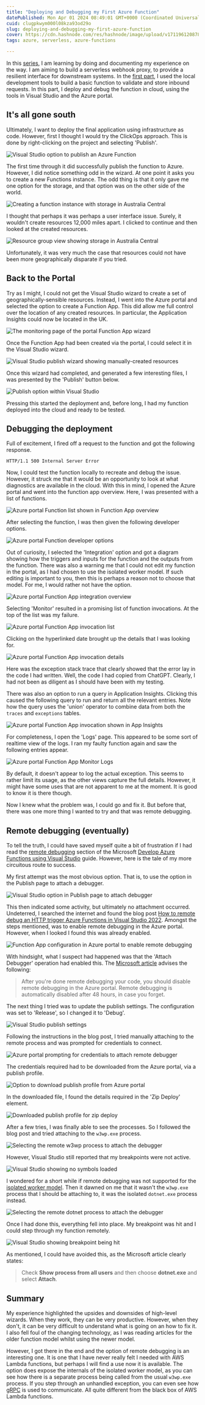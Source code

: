 ```yaml
---
title: "Deploying and Debugging my First Azure Function"
datePublished: Mon Apr 01 2024 08:49:01 GMT+0000 (Coordinated Universal Time)
cuid: clugpkwym000l08kza93od29o
slug: deploying-and-debugging-my-first-azure-function
cover: https://cdn.hashnode.com/res/hashnode/image/upload/v1711961208787/705c54c7-34d5-49e5-b582-a6dfc7f583ad.webp
tags: azure, serverless, azure-functions

---
```


In this [series](https://www.10printiamcool.com/series/azure-serverless), I am learning by doing and documenting my experience on the way. I am aiming to build a serverless webhook proxy, to provide a resilient interface for downstream systems. In the [first part](https://www.10printiamcool.com/observations-on-developing-my-first-azure-function), I used the local development tools to build a basic function to validate and store inbound requests. In this part, I deploy and debug the function in cloud, using the tools in Visual Studio and the Azure portal.

## It's all gone south

Ultimately, I want to deploy the final application using infrastructure as code. However, first I thought I would try the ClickOps approach. This is done by right-clicking on the project and selecting 'Publish'.

![Visual Studio option to publish an Azure Function](https://github.com/andybalham/blog-source-code/blob/master/blog-posts/images/serverless-azure-02-deploying-my-first-function/publish-from-vs.png?raw=true)

The first time through it did successfully publish the function to Azure. However, I did notice something odd in the wizard. At one point it asks you to create a new Functions instance. The odd thing is that it only gave me one option for the storage, and that option was on the other side of the world.

![Creating a function instance with storage in Australia Central](https://github.com/andybalham/blog-source-code/blob/master/blog-posts/images/serverless-azure-02-deploying-my-first-function/function-app-australia-storage.png?raw=true)

I thought that perhaps it was perhaps a user interface issue. Surely, it wouldn't create resources 12,000 miles apart. I clicked to continue and then looked at the created resources.

![Resource group view showing storage in Australia Central](https://github.com/andybalham/blog-source-code/blob/master/blog-posts/images/serverless-azure-02-deploying-my-first-function/resources-australia-central.png?raw=true)

Unfortunately, it was very much the case that resources could not have been more geographically disparate if you tried.

## Back to the Portal

Try as I might, I could not get the Visual Studio wizard to create a set of geographically-sensible resources. Instead, I went into the Azure portal and selected the option to create a Function App. This did allow me full control over the location of any created resources. In particular, the Application Insights could now be located in the UK.

![The monitoring page of the portal Function App wizard](https://github.com/andybalham/blog-source-code/blob/master/blog-posts/images/serverless-azure-02-deploying-my-first-function/app-insights-closer-to-home.png?raw=true)

Once the Function App had been created via the portal, I could select it in the Visual Studio wizard.

![Visual Studio publish wizard showing manually-created resources](https://github.com/andybalham/blog-source-code/blob/master/blog-posts/images/serverless-azure-02-deploying-my-first-function/portal-created-function-app.png?raw=true)

Once this wizard had completed, and generated a few interesting files, I was presented by the 'Publish' button below.

![Publish option within Visual Studio](https://github.com/andybalham/blog-source-code/blob/master/blog-posts/images/serverless-azure-02-deploying-my-first-function/azure-publish-profile.png?raw=true)

Pressing this started the deployment and, before long, I had my function deployed into the cloud and ready to be tested.

## Debugging the deployment

Full of excitement, I fired off a request to the function and got the following response.

```text
HTTP/1.1 500 Internal Server Error
```

Now, I could test the function locally to recreate and debug the issue. However, it struck me that it would be an opportunity to look at what diagnostics are available in the cloud. With this in mind, I opened the Azure portal and went into the function app overview. Here, I was presented with a list of functions.

![Azure portal Function list shown in Function App overview](https://github.com/andybalham/blog-source-code/blob/master/blog-posts/images/serverless-azure-02-deploying-my-first-function/app-overview-function-list.png?raw=true)

After selecting the function, I was then given the following developer options.

![Azure portal Function developer options](https://github.com/andybalham/blog-source-code/blob/master/blog-posts/images/serverless-azure-02-deploying-my-first-function/function-app-developer-options.png?raw=true)

Out of curiosity, I selected the 'Integration' option and got a diagram showing how the triggers and inputs for the function and the outputs from the function. There was also a warning me that I could not edit my function in the portal, as I had chosen to use the isolated worker model. If such editing is important to you, then this is perhaps a reason not to choose that model. For me, I would rather not have the option.

![Azure portal Function App integration overview](https://github.com/andybalham/blog-source-code/blob/master/blog-posts/images/serverless-azure-02-deploying-my-first-function/function-app-integration-overview.png?raw=true)

Selecting 'Monitor' resulted in a promising list of function invocations. At the top of the list was my failure.

![Azure portal Function App invocation list](https://github.com/andybalham/blog-source-code/blob/master/blog-posts/images/serverless-azure-02-deploying-my-first-function/function-app-invocation-list.png?raw=true)

Clicking on the hyperlinked date brought up the details that I was looking for.

![Azure portal Function App invocation details](https://github.com/andybalham/blog-source-code/blob/master/blog-posts/images/serverless-azure-02-deploying-my-first-function/function-app-invocation-details.png?raw=true)

Here was the exception stack trace that clearly showed that the error lay in the code I had written. Well, the code I had copied from ChatGPT. Clearly, I had not been as diligent as I should have been with my testing.

There was also an option to run a query in Application Insights. Clicking this caused the following query to run and return all the relevant entries. Note how the query uses the 'union' operator to combine data from both the `traces` and `exceptions` tables.

![Azure portal Function App invocation shown in App Insights](https://github.com/andybalham/blog-source-code/blob/master/blog-posts/images/serverless-azure-02-deploying-my-first-function/function-app-invocation-app-insights.png?raw=true)

For completeness, I open the 'Logs' page. This appeared to be some sort of realtime view of the logs. I ran my faulty function again and saw the following entries appear.

![Azure portal Function App Monitor Logs](https://github.com/andybalham/blog-source-code/blob/master/blog-posts/images/serverless-azure-02-deploying-my-first-function/function-app-monitor-logs.png?raw=true)

By default, it doesn't appear to log the actual exception. This seems to rather limit its usage, as the other views capture the full details. However, it might have some uses that are not apparent to me at the moment. It is good to know it is there though.

Now I knew what the problem was, I could go and fix it. But before that, there was one more thing I wanted to try and that was remote debugging.

## Remote debugging (eventually)

To tell the truth, I could have saved myself quite a bit of frustration if I had read the [remote debugging](https://learn.microsoft.com/en-us/azure/azure-functions/functions-develop-vs?pivots=isolated#remote-debugging) section of the Microsoft [Develop Azure Functions using Visual Studio](https://learn.microsoft.com/en-us/azure/azure-functions/functions-develop-vs?pivots=isolated) guide. However, here is the tale of my more circuitous route to success.

My first attempt was the most obvious option. That is, to use the option in the Publish page to attach a debugger.

![Visual Studio option in Publish page to attach debugger](https://github.com/andybalham/blog-source-code/blob/master/blog-posts/images/serverless-azure-02-deploying-my-first-function/remote-debugging-attach-from-publish.png?raw=true)

This then indicated some activity, but ultimately no attachment occurred. Undeterred, I searched the internet and found the blog post [How to remote debug an HTTP trigger Azure Functions in Visual Studio 2022](https://turbo360.com/blog/remote-debugging-azure-functions-in-visual-studio-2022). Amongst the steps mentioned, was to enable remote debugging in the Azure portal. However, when I looked I found this was already enabled.

![Function App configuration in Azure portal to enable remote debugging](https://github.com/andybalham/blog-source-code/blob/master/blog-posts/images/serverless-azure-02-deploying-my-first-function/remote-debugging-enable-on-portal.png?raw=true)

With hindsight, what I suspect had happened was that the 'Attach Debugger' operation had enabled this. The [Microsoft article](https://learn.microsoft.com/en-us/azure/azure-functions/functions-develop-vs?pivots=isolated#disable-remote-debugging) advises the following:

> After you're done remote debugging your code, you should disable remote debugging in the Azure portal. Remote debugging is automatically disabled after 48 hours, in case you forget.

The next thing I tried was to update the publish settings. The configuration was set to 'Release', so I changed it to 'Debug'.

![Visual Studio publish settings](https://github.com/andybalham/blog-source-code/blob/master/blog-posts/images/serverless-azure-02-deploying-my-first-function/remote-debugging-publish-settings.png?raw=true)

Following the instructions in the blog post, I tried manually attaching to the remote process and was prompted for credentials to connect.

![Azure portal prompting for credentials to attach remote debugger](https://github.com/andybalham/blog-source-code/blob/master/blog-posts/images/serverless-azure-02-deploying-my-first-function/remote-debugging-credentials-prompt.png?raw=true)

The credentials required had to be downloaded from the Azure portal, via a publish profile.

![Option to download publish profile from Azure portal](https://github.com/andybalham/blog-source-code/blob/master/blog-posts/images/serverless-azure-02-deploying-my-first-function/remote-debugging-download-publish-profile.png?raw=true)

In the downloaded file, I found the details required in the 'Zip Deploy' element.

![Downloaded publish profile for zip deploy](https://github.com/andybalham/blog-source-code/blob/master/blog-posts/images/serverless-azure-02-deploying-my-first-function/remote-debugging-downloaded-publish-profile.png?raw=true)

After a few tries, I was finally able to see the processes. So I followed the blog post and tried attaching to the `w3wp.exe` process.

![Selecting the remote w3wp process to attach the debugger](https://github.com/andybalham/blog-source-code/blob/master/blog-posts/images/serverless-azure-02-deploying-my-first-function/remote-debugging-remote-w3wp.png?raw=true)

However, Visual Studio still reported that my breakpoints were not active.

![Visual Studio showing no symbols loaded](https://github.com/andybalham/blog-source-code/blob/master/blog-posts/images/serverless-azure-02-deploying-my-first-function/remote-debugging-no-symbols-loaded.png?raw=true)

I wondered for a short while if remote debugging was not supported for the [isolated worker model](https://learn.microsoft.com/en-us/azure/azure-functions/dotnet-isolated-process-guide?tabs=windows). Then it dawned on me that it wasn't the `w3wp.exe` process that I should be attaching to, it was the isolated `dotnet.exe` process instead.

![Selecting the remote dotnet process to attach the debugger](https://github.com/andybalham/blog-source-code/blob/master/blog-posts/images/serverless-azure-02-deploying-my-first-function/remote-debugging-remote-dotnet-process.png?raw=true)

Once I had done this, everything fell into place. My breakpoint was hit and I could step through my function remotely.

![Visual Studio showing breakpoint being hit](https://github.com/andybalham/blog-source-code/blob/master/blog-posts/images/serverless-azure-02-deploying-my-first-function/remote-debugging-breakpoint-hit.png?raw=true)

As mentioned, I could have avoided this, as the Microsoft article clearly states:

> Check **Show process from all users** and then choose **dotnet.exe** and select **Attach**.

## Summary

My experience highlighted the upsides and downsides of high-level wizards. When they work, they can be very productive. However, when they don't, it can be very difficult to understand what is going on an how to fix it. I also fell foul of the changing technology, as I was reading articles for the older function model whilst using the newer model.

However, I got there in the end and the option of remote debugging is an interesting one. It is one that I have never really felt I needed with AWS Lambda functions, but perhaps I will find a use now it is available. The option does expose the internals of the isolated worker model, as you can see how there is a separate process being called from the usual `w3wp.exe` process. If you step through an unhandled exception, you can even see how [gRPC](https://grpc.io/) is used to communicate. All quite different from the black box of AWS Lambda functions.
